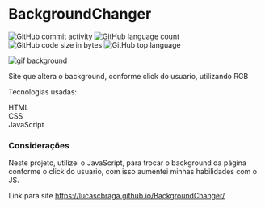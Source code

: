 # BackgroundChanger

![GitHub commit activity](https://img.shields.io/github/commit-activity/m/LucasCBraga/BackgroundChanger?style=for-the-badge)
![GitHub language count](https://img.shields.io/github/languages/count/LucasCBraga/BackgroundChanger?style=for-the-badge)
![GitHub code size in bytes](https://img.shields.io/github/languages/code-size/LucasCBraga/BackgroundChanger?style=for-the-badge)
![GitHub top language](https://img.shields.io/github/languages/top/LucasCBraga/BackgroundChanger?style=for-the-badge)

![gif background](https://user-images.githubusercontent.com/113993228/200025456-1564be2c-3935-4de1-8cda-cdf160fee48a.gif)



Site que altera o background, conforme click do usuario, utilizando RGB

Tecnologias usadas:

HTML <br/>
CSS <br/>
JavaScript


### Considerações

Neste projeto, utilizei o JavaScript, para trocar o background da página conforme o click do usuario,
com isso aumentei minhas habilidades com o JS.

Link para site
https://lucascbraga.github.io/BackgroundChanger/
